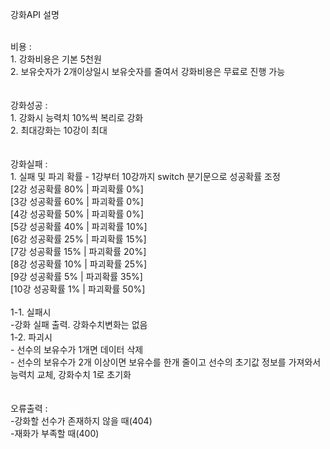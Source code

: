 강화API 설명</br></br>

비용 :</br>
     1. 강화비용은 기본 5천원</br>
     2. 보유숫자가 2개이상일시 보유숫자를 줄여서 강화비용은 무료로 진행 가능</br>
</br> 
</br>
강화성공 :</br>
     1. 강화시 능력치 10%씩 복리로 강화</br>
     2. 최대강화는 10강이 최대</br>
</br>
</br>
강화실패 :</br>
     1. 실패 및 파괴 확률
          - 1강부터 10강까지 switch 분기문으로 성공확률 조정</br>
          [2강 성공확률 80% | 파괴확률 0%]</br>
          [3강 성공확률 60% | 파괴확률 0%]</br>
          [4강 성공확률 50% | 파괴확률 0%]</br>
          [5강 성공확률 40% | 파괴확률 10%]</br>
          [6강 성공확률 25% | 파괴확률 15%]</br>
          [7강 성공확률 15% | 파괴확률 20%]</br>
          [8강 성공확률 10% | 파괴확률 25%]</br>
          [9강 성공확률 5% | 파괴확률 35%]</br>
          [10강 성공확률 1% | 파괴확률 50%]</br></br>
1-1. 실패시</br>
          -강화 실패 출력. 강화수치변화는 없음</br>
1-2. 파괴시</br>
          - 선수의 보유수가 1개면 데이터 삭제</br>
          - 선수의 보유수가 2개 이상이면 보유수를 한개 줄이고 선수의 초기값 정보를 가져와서 능력치 교체, 강화수치 1로 초기화</br>
</br>
</br>
오류출력 :</br>
          -강화할 선수가 존재하지 않을 때(404)</br>
          -재화가 부족할 때(400)</br>
